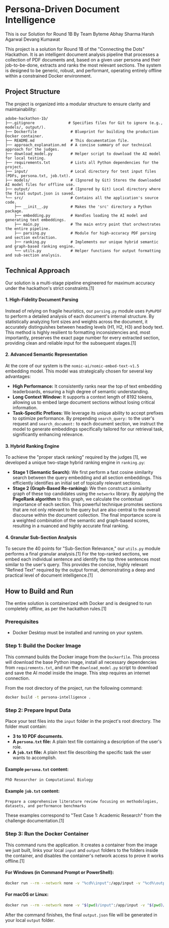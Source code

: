 
# Persona-Driven Document Intelligence 
This is our Solution for Round 1B
By Team Byteme
Abhay Sharma
Harsh Agarwal
Devang Kumawat

This project is a solution for Round 1B of the "Connecting the Dots" Hackathon. It is an intelligent document analysis pipeline that processes a collection of PDF documents and, based on a given user persona and their job-to-be-done, extracts and ranks the most relevant sections. The system is designed to be generic, robust, and performant, operating entirely offline within a constrained Docker environment.

## Project Structure

The project is organized into a modular structure to ensure clarity and maintainability:

```
adobe-hackathon-1b/
├──.gitignore               # Specifies files for Git to ignore (e.g., models/, output/).
├── Dockerfile               # Blueprint for building the production Docker container.
├── README.md                # This documentation file.
├── approach_explanation.md  # A concise summary of our technical approach for the judges.
├── download_model.py        # Helper script to download the AI model for local testing.
├── requirements.txt         # Lists all Python dependencies for the project.
├── input/                   # Local directory for test input files (PDFs, persona.txt, job.txt).
├── models/                  # (Ignored by Git) Stores the downloaded AI model files for offline use.
├── output/                  # (Ignored by Git) Local directory where the final output.json is saved.
└── src/                     # Contains all the application's source code.
    ├── __init__.py          # Makes the 'src' directory a Python package.
    ├── embedding.py         # Handles loading the AI model and generating text embeddings.
    ├── main.py              # The main entry point that orchestrates the entire pipeline.
    ├── parsing.py           # Module for high-accuracy PDF parsing and section extraction.
    ├── ranking.py           # Implements our unique hybrid semantic and graph-based ranking engine.
    └── utils.py             # Helper functions for output formatting and sub-section analysis.
```

## Technical Approach

Our solution is a multi-stage pipeline engineered for maximum accuracy under the hackathon's strict constraints.[1]

#### 1\. High-Fidelity Document Parsing

Instead of relying on fragile heuristics, our `parsing.py` module uses `PyMuPDF` to perform a detailed analysis of each document's internal structure. By statistically analyzing font sizes and weights across the document, it accurately distinguishes between heading levels (H1, H2, H3) and body text. This method is highly resilient to formatting inconsistencies and, most importantly, preserves the exact page number for every extracted section, providing clean and reliable input for the subsequent stages.[1]

#### 2\. Advanced Semantic Representation

At the core of our system is the `nomic-ai/nomic-embed-text-v1.5` embedding model. This model was strategically chosen for several key advantages:

  * **High Performance:** It consistently ranks near the top of text embedding leaderboards, ensuring a high degree of semantic understanding.
  * **Long Context Window:** It supports a context length of 8192 tokens, allowing us to embed large document sections without losing critical information.
  * **Task-Specific Prefixes:** We leverage its unique ability to accept prefixes to optimize performance. By prepending `search_query:` to the user's request and `search_document:` to each document section, we instruct the model to generate embeddings specifically tailored for our retrieval task, significantly enhancing relevance.

#### 3\. Hybrid Ranking Engine

To achieve the "proper stack ranking" required by the judges [1], we developed a unique two-stage hybrid ranking engine in `ranking.py`:

  * **Stage 1 (Semantic Search):** We first perform a fast cosine similarity search between the query embedding and all section embeddings. This efficiently identifies an initial set of topically relevant sections.
  * **Stage 2 (Graph-Based Re-ranking):** We then construct a similarity graph of these top candidates using the `networkx` library. By applying the **PageRank algorithm** to this graph, we calculate the contextual importance of each section. This powerful technique promotes sections that are not only relevant to the query but are also central to the overall discourse within the document collection. The final importance score is a weighted combination of the semantic and graph-based scores, resulting in a nuanced and highly accurate final ranking.

#### 4\. Granular Sub-Section Analysis

To secure the 40 points for "Sub-Section Relevance," our `utils.py` module performs a final granular analysis.[1] For the top-ranked sections, we embed each individual sentence and identify the top three sentences most similar to the user's query. This provides the concise, highly relevant "Refined Text" required by the output format, demonstrating a deep and practical level of document intelligence.[1]

## How to Build and Run

The entire solution is containerized with Docker and is designed to run completely offline, as per the hackathon rules.[1]

### Prerequisites

  * Docker Desktop must be installed and running on your system.

### Step 1: Build the Docker Image

This command builds the Docker image from the `Dockerfile`. This process will download the base Python image, install all necessary dependencies from `requirements.txt`, and run the `download_model.py` script to download and save the AI model inside the image. This step requires an internet connection.

From the root directory of the project, run the following command:

```bash
docker build -t persona-intelligence .
```

### Step 2: Prepare Input Data

Place your test files into the `input` folder in the project's root directory. The folder must contain:

  * **3 to 10 PDF documents.**
  * **A `persona.txt` file:** A plain text file containing a description of the user's role.
  * **A `job.txt` file:** A plain text file describing the specific task the user wants to accomplish.

#### Example `persona.txt` content:

```
PhD Researcher in Computational Biology
```

#### Example `job.txt` content:

```
Prepare a comprehensive literature review focusing on methodologies, datasets, and performance benchmarks
```

These examples correspond to "Test Case 1: Academic Research" from the challenge documentation.[1]

### Step 3: Run the Docker Container

This command runs the application. It creates a container from the image we just built, links your local `input` and `output` folders to the folders inside the container, and disables the container's network access to prove it works offline.[1]

#### For Windows (in Command Prompt or PowerShell):

```bash
docker run --rm --network none -v "%cd%\input":/app/input -v "%cd%\output":/app/output persona-intelligence
```

#### For macOS or Linux:

```bash
docker run --rm --network none -v "$(pwd)/input":/app/input -v "$(pwd)/output":/app/output persona-intelligence
```

After the command finishes, the final `output.json` file will be generated in your local `output` folder.